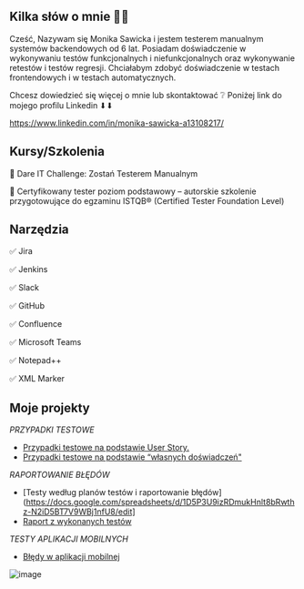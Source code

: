 
Kilka słów o mnie 👩‍💼
----

Cześć, Nazywam się Monika Sawicka i jestem testerem manualnym systemów backendowych  od 6 lat. Posiadam doświadczenie w wykonywaniu testów funkcjonalnych i niefunkcjonalnych oraz wykonywanie retestów i testów regresji. Chciałabym zdobyć doświadczenie w testach frontendowych i w testach automatycznych.  

Chcesz dowiedzieć się więcej o mnie lub skontaktować ❔ Poniżej link do mojego profilu Linkedin ⬇⬇

https://www.linkedin.com/in/monika-sawicka-a13108217/

Kursy/Szkolenia
--

🌟 Dare IT Challenge: Zostań Testerem Manualnym

🌟 Certyfikowany tester poziom podstawowy – autorskie szkolenie przygotowujące do egzaminu ISTQB® (Certified Tester Foundation Level)

Narzędzia
--

✅ Jira

✅ Jenkins

✅ Slack

✅ GitHub

✅ Confluence

✅ Microsoft Teams

✅ Notepad++

✅ XML Marker

Moje projekty
--
*PRZYPADKI TESTOWE*

* [Przypadki testowe na podstawie User Story.](https://docs.google.com/spreadsheets/d/12z2G296eH4buISoWKh5ZTqWe5jJj1oey7vyZHnXfJSc/edit)
* [Przypadki testowe na podstawie “własnych doświadczeń"](https://docs.google.com/document/d/1k3PJYazYGVDszB2KonoNzQw3zFntM8rKOczkVp6KdV8/edit#heading=h.levtp87waiy)

*RAPORTOWANIE BŁĘDÓW*

* [Testy według planów testów i raportowanie błędów](https://docs.google.com/spreadsheets/d/1D5P3U9izRDmukHnlt8bRwthz-N2iD5BT7V9WBj1nfU8/edit]
* [Raport z wykonanych testów](https://docs.google.com/document/d/1bojvrikpVFnmGOZHm57tXGtyB1UXHcsm/edit)

*TESTY APLIKACJI MOBILNYCH*

* [Błędy w aplikacji mobilnej](https://docs.google.com/document/d/1DgmWi1Z-VrWiS8JATKqSUW-Bmr-6nrzh7ovOlF9i2-I/edit)



![image](https://user-images.githubusercontent.com/122563907/220414955-3971acdc-daf5-4c78-b86f-96a85f677cbb.png)










